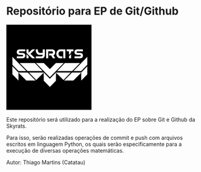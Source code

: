 # Repositório para EP de Git/Github

![logo](Skyrats.png)

Este repositório será utilizado para a realização do EP sobre Git e Github da Skyrats.

Para isso, serão realizadas operações de commit e push com arquivos escritos em linguagem
Python, os quais serão especificamente para a execução de diversas operações matemáticas.

Autor: Thiago Martins (Catatau)
